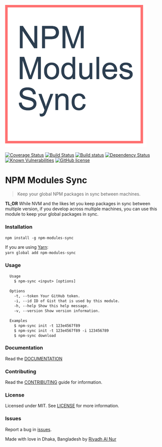 ![Logo](img/logo.png)  

[![Coverage Status](https://coveralls.io/repos/github/riyadhalnur/npm-modules-sync/badge.svg?branch=master)](https://coveralls.io/github/riyadhalnur/npm-modules-sync?branch=master) [![Build Status](https://travis-ci.org/riyadhalnur/npm-modules-sync.svg?branch=master)](https://travis-ci.org/riyadhalnur/npm-modules-sync) [![Build status](https://ci.appveyor.com/api/projects/status/wot1639xtubej0j9?svg=true)](https://ci.appveyor.com/project/riyadhalnur/npm-modules-sync) [![Dependency Status](https://dependencyci.com/github/riyadhalnur/npm-modules-sync/badge)](https://dependencyci.com/github/riyadhalnur/npm-modules-sync) [![Known Vulnerabilities](https://snyk.io/test/github/riyadhalnur/npm-modules-sync/badge.svg)](https://snyk.io/test/github/riyadhalnur/npm-modules-sync) [![GitHub license](https://img.shields.io/badge/license-MIT-blue.svg)](https://raw.githubusercontent.com/riyadhalnur/npm-modules-sync/master/LICENSE)  

NPM Modules Sync
=================  
> Keep your global NPM packages in sync between machines.  

**TL;DR** While NVM and the likes let you keep packages in sync between multiple version, 
if you develop across multiple machines, you can use this module to keep your global packages in sync.  

### Installation  
`npm install -g npm-modules-sync`  

If you are using [Yarn](https://yarnpkg.com/):  
`yarn global add npm-modules-sync`  

### Usage  
```shell
  Usage
    $ npm-sync <input> [options]

  Options
    -t, --token Your GitHub token.
    -i, --id ID of Gist that is used by this module.
    -h, --help Show this help message.
    -v, --version Show version information.

  Examples
    $ npm-sync init -t 123e4567f89
    $ npm-sync init -t 123e4567f89 -i 123456789
    $ npm-sync download
```  

### Documentation  
Read the [DOCUMENTATION](docs/docs.md)  

### Contributing  
Read the [CONTRIBUTING](CONTRIBUTING.md) guide for information.  

### License  
Licensed under MIT. See [LICENSE](LICENSE) for more information.  

### Issues  
Report a bug in [issues](https://github.com/riyadhalnur/npm-modules-sync/issues).   

Made with love in Dhaka, Bangladesh by [Riyadh Al Nur](https://verticalaxisbd.com)
